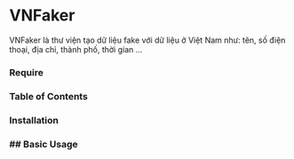 # VNFaker

VNFaker là thư viện tạo dữ liệu fake với dữ liệu ở Việt Nam như: tên, số điện thoại, địa chỉ, thành phố, thời gian ...

### Require

### Table of Contents

### Installation

### ## Basic Usage